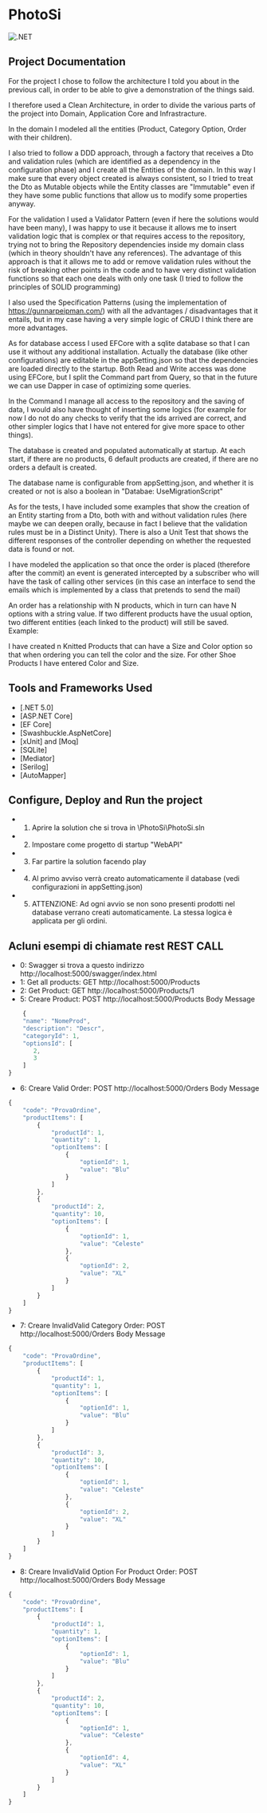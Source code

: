 # PhotoSi

![.NET](https://github.com/FedeC87p/PhotoSi/workflows/.NET/badge.svg)

## Project Documentation

For the project I chose to follow the architecture I told you about in the previous call, in order to be able to give a demonstration of the things said.

I therefore used a Clean Architecture, in order to divide the various parts of the project into Domain, Application Core and Infrastracture.

In the domain I modeled all the entities (Product, Category Option, Order with their children).

I also tried to follow a DDD approach, through a factory that receives a Dto and validation rules (which are identified as a dependency in the configuration phase) and I create all the Entities of the domain. In this way I make sure that every object created is always consistent, so I tried to treat the Dto as Mutable objects while the Entity classes are "Immutable" even if they have some public functions that allow us to modify some properties anyway.

For the validation I used a Validator Pattern (even if here the solutions would have been many), I was happy to use it because it allows me to insert validation logic that is complex or that requires access to the repository, trying not to bring the Repository dependencies inside my domain class (which in theory shouldn't have any references). The advantage of this approach is that it allows me to add or remove validation rules without the risk of breaking other points in the code and to have very distinct validation functions so that each one deals with only one task (I tried to follow the principles of SOLID programming)

I also used the Specification Patterns (using the implementation of https://gunnarpeipman.com/) with all the advantages / disadvantages that it entails, but in my case having a very simple logic of CRUD I think there are more advantages.

As for database access I used EFCore with a sqlite database so that I can use it without any additional installation. Actually the database (like other configurations) are editable in the appSetting.json so that the dependencies are loaded directly to the startup. Both Read and Write access was done using EFCore, but I split the Command part from Query, so that in the future we can use Dapper in case of optimizing some queries.

In the Command I manage all access to the repository and the saving of data, I would also have thought of inserting some logics (for example for now I do not do any checks to verify that the ids arrived are correct, and other simpler logics that I have not entered for give more space to other things).

The database is created and populated automatically at startup. At each start, if there are no products, 6 default products are created, if there are no orders a default is created.

The database name is configurable from appSetting.json, and whether it is created or not is also a boolean in "Databae: UseMigrationScript"

As for the tests, I have included some examples that show the creation of an Entity starting from a Dto, both with and without validation rules (here maybe we can deepen orally, because in fact I believe that the validation rules must be in a Distinct Unity). There is also a Unit Test that shows the different responses of the controller depending on whether the requested data is found or not.

I have modeled the application so that once the order is placed (therefore after the commit) an event is generated intercepted by a subscriber who will have the task of calling other services (in this case an interface to send the emails which is implemented by a class that pretends to send the mail)

An order has a relationship with N products, which in turn can have N options with a string value. If two different products have the usual option, two different entities (each linked to the product) will still be saved. Example:

I have created n Knitted Products that can have a Size and Color option so that when ordering you can tell the color and the size. For other Shoe Products I have entered Color and Size.



## Tools and Frameworks Used
* [.NET 5.0]
* [ASP.NET Core]
* [EF Core]
* [Swashbuckle.AspNetCore]
* [xUnit] and [Moq]
* [SQLite] 
* [Mediator] 
* [Serilog] 
* [AutoMapper] 


## Configure, Deploy and Run the project
* 1. Aprire la solution che si trova in \PhotoSi\PhotoSi.sln 
* 2. Impostare come progetto di startup "WebAPI"
* 3. Far partire la solution facendo play
* 4. Al primo avviso verrà creato automaticamente il database (vedi configurazioni in appSetting.json)
* 5. ATTENZIONE: Ad ogni avvio se non sono presenti prodotti nel database verrano creati automaticamente. La stessa logica è applicata per gli ordini.


## Acluni esempi di chiamate rest REST CALL
* 0: Swagger si trova a questo indirizzo http://localhost:5000/swagger/index.html
* 1: Get all products: GET http://localhost:5000/Products
* 2: Get Product: GET http://localhost:5000/Products/1
* 5: Creare Product: POST http://localhost:5000/Products
	Body Message
```javascript
    {
    "name": "NomeProd",
    "description": "Descr",
    "categoryId": 1,
    "optionsId": [
       2,
       3
    ]
}
```
* 6: Creare Valid Order: POST http://localhost:5000/Orders
	Body Message
```javascript
{
    "code": "ProvaOrdine",
    "productItems": [
        {
            "productId": 1,
            "quantity": 1,
            "optionItems": [
                {
                    "optionId": 1,
                    "value": "Blu"
                }
            ]
        },
        {
            "productId": 2,
            "quantity": 10,
            "optionItems": [
                {
                    "optionId": 1,
                    "value": "Celeste"
                },
                {
                    "optionId": 2,
                    "value": "XL"
                }
            ]
        }
    ]
}
```
* 7: Creare InvalidValid Category Order: POST http://localhost:5000/Orders
	Body Message
```javascript
{
    "code": "ProvaOrdine",
    "productItems": [
        {
            "productId": 1,
            "quantity": 1,
            "optionItems": [
                {
                    "optionId": 1,
                    "value": "Blu"
                }
            ]
        },
        {
            "productId": 3,
            "quantity": 10,
            "optionItems": [
                {
                    "optionId": 1,
                    "value": "Celeste"
                },
                {
                    "optionId": 2,
                    "value": "XL"
                }
            ]
        }
    ]
}
```
* 8: Creare InvalidValid Option For Product Order: POST http://localhost:5000/Orders
	Body Message
```javascript
{
    "code": "ProvaOrdine",
    "productItems": [
        {
            "productId": 1,
            "quantity": 1,
            "optionItems": [
                {
                    "optionId": 1,
                    "value": "Blu"
                }
            ]
        },
        {
            "productId": 2,
            "quantity": 10,
            "optionItems": [
                {
                    "optionId": 1,
                    "value": "Celeste"
                },
                {
                    "optionId": 4,
                    "value": "XL"
                }
            ]
        }
    ]
}
```
